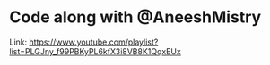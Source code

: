 # Code along with @AneeshMistry 
Link: https://www.youtube.com/playlist?list=PLGJny_f99PBKyPL6kfX3i8VB8K1QqxEUx
